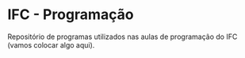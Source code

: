 # IFC - Programação
Repositório de programas utilizados nas aulas de programação do IFC (vamos colocar algo aqui).

